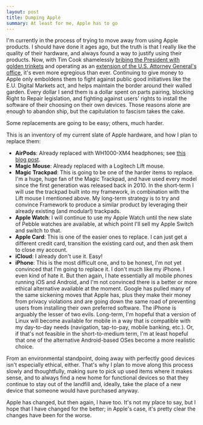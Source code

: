 ```yaml
---
layout: post
title: Dumping Apple
summary: At least for me, Apple has to go
---
```


I'm currently in the process of trying to move away from using Apple products. I should have done it ages ago, but the truth is that I really like the quality of their hardware, and always found a way to justify using their products. Now, with Tim Cook shamelessly [bribing the President with golden trinkets](https://www.bbc.com/news/videos/cp8zyyygxv7o) and operating as an [extension of the U.S. Attorney General's office](https://apnews.com/article/apple-ice-iphone-app-immigration-fb6a404d3e977516d66d470585071bcc), it's even more egregious than ever. Continuing to give money to Apple only emboldens them to fight against public good initiatives like the E.U. Digital Markets act, and helps maintain the border around their walled garden. Every dollar I send them is a dollar spent on parts pairing, blocking Right to Repair legislation, and fighting against users' rights to install the software of their choosing on their own devices. Those reasons alone are enough to abandon ship, but the capitulation to fascism takes the cake.

Some replacements are going to be easy; others, much harder.

This is an inventory of my current slate of Apple hardware, and how I plan to replace them:

* **AirPods**: Already replaced with WH1000-XM4 headphones; see [this blog post](https://nathandyer.me/2025/10/04/xm4s.html).
* **Magic Mouse**: Already replaced with a Logitech Lift mouse.
* **Magic Trackpad**: This is going to be one of the harder items to replace. I'm a huge, huge fan of the Magic Trackpad, and have used every model since the first generation was released back in 2010. In the short-term I will use the trackpad built into my framework, in combination with the Lift mouse I mentioned above. My long-term strategy is to try and convince Framework to produce a similar product by leveraging their already existing (and modular!) trackpads.
* **Apple Watch**: I will continue to use my Apple Watch until the new slate of Pebble watches are available, at which point I'll sell my Apple Switch and switch to that.
* **Apple Card**: This is one of the easier ones to replace. I can just get a different credit card, transition the existing card out, and then ask them to close my account.
* **iCloud**: I already don't use it. Easy!
* **iPhone**: This is the most difficult one, and to be honest, I'm not yet convinced that I'm going to replace it. I don't much like my iPhone. I even kind of hate it. But then again, I hate essentially all mobile phones running iOS and Android, and I'm not convinced there is a better or more ethical alternative available at the moment. Google has pulled many of the same sickening moves that Apple has, plus they make their money from privacy violations and are going down the same road of preventing users from installing their own preferred software. The iPhone is arguably the lesser of two evils. Long-term, I'm hopeful that a version of Linux will become available for mobile in a way that is compatible with my day-to-day needs (navigation, tap-to-pay, mobile banking, etc.). Or, if that's not feasible in the short-to-medium term, I'm at least hopeful that one of the alternative Android-based OSes become a more realistic choice.

From an environmental standpoint, doing away with perfectly good devices isn't especially ethical, either. That's why I plan to move along this process slowly and thoughtfully, making sure to pick up used items where it makes sense, and to always find a new home for functional devices so that they continue to stay out of the landfill and, ideally, take the place of a new device that someone would have purchased anyway.

Apple has changed, but then again, I have too. It's not my place to say, but I hope that I have changed for the better; in Apple's case, it's pretty clear the changes have been for the worse.
